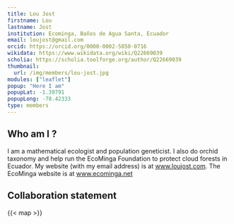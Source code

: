 ```yaml
---
title: Lou Jost
firstname: Lou
lastname: Jost
institution: Ecominga, Baños de Agua Santa, Ecuador
email: loujost@gmail.com
orcid: https://orcid.org/0000-0002-5850-0716
wikidata: https://www.wikidata.org/wiki/Q22669039
scholia: https://scholia.toolforge.org/author/Q22669039
thumbnail:
  url: /img/members/lou-jost.jpg
modules: ["leaflet"]
popup: "Here I am"
popupLat: -1.39791
popupLong: -78.42333
type: members
---
```


## Who am I ?

I am a mathematical ecologist and population geneticist. I also do orchid taxonomy and help run the EcoMinga Foundation to protect cloud forests in Ecuador. My website (with my email address) is at www.loujost.com. The EcoMinga website is at www.ecominga.net 

## Collaboration statement


{{< map >}}

